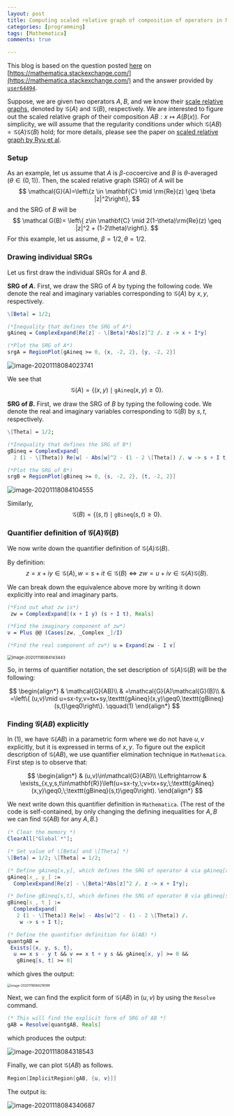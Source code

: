 ```yaml
---
layout: post
title: Computing scaled relative graph of composition of operators in Mathematica
categories: [programming]
tags: [Mathematica]
comments: true

---
```


This blog is based on the question posted [here](https://mathematica.stackexchange.com/questions/233264/plotting-minkowski-product-of-two-sets-in-complex-2d-plane) on [https://mathematica.stackexchange.com/](https://mathematica.stackexchange.com/) and the answer provided by [`user64494`](https://mathematica.stackexchange.com/users/7152/user64494). <!-- more -->

Suppose, we are given two operators $A,B$, and we know their [scale relative graphs](https://arxiv.org/pdf/1902.09788.pdf), denoted by $\mathcal{G}(A)$ and $\mathcal{G}(B)$, respectively. We are interested to figure out the scaled relative graph of their composition $AB:x\mapsto A(B(x))$. For simplicity, we will assume that the regularity conditions under which $\mathcal{G}(AB)=\mathcal{G}(A)\mathcal{G}(B)$ hold; for more details, please see the paper on [scaled relative graph by Ryu et al](https://arxiv.org/pdf/1902.09788.pdf).  

### Setup

As an example, let us assume that $A$ is $\beta$-cocoercive and $B$ is $\theta$-averaged ($\theta\in (0,1)$). Then, the scaled relative graph (SRG) of $A$ will be
$$
\mathcal{G}(A)=\left\{z \in \mathbf{C} \mid	\rm{Re}(z) \geq \beta |z|^2\right\},
$$
and the SRG of $B$ will be 
$$
\mathcal G(B)= \left\{ z\in \mathbf{C} \mid 2(1-\theta)\rm{Re}(z) \geq |z|^2 + (1-2\theta)\right\}.
$$
For this example, let us assume, $\beta = 1/2, \theta = 1/2$. 

### Drawing individual SRGs

Let us first draw the individual SRGs for $A$ and $B$. 

**SRG of $A$.** First, we draw the SRG of $A$ by typing the following code. We denote the real and imaginary variables corresponding to $\mathcal G(A)$ by $x,y$, respectively. 

```mathematica
\[Beta] = 1/2;

(*Inequality that defines the SRG of A*)
gAineq = ComplexExpand[Re[z] - \[Beta]*Abs[z]^2 /. z -> x + I*y]

(*Plot the SRG of A*)
srgA = RegionPlot[gAineq >= 0, {x, -2, 2}, {y, -2, 2}]
```

![image-20201118084023741](https://raw.githubusercontent.com/Shuvomoy/blog/gh-pages/assets/image-20201118084023741.png)

We see that 
$$
\mathcal G(A) = \left\{ (x,y) \mid \texttt{gAineq}(x,y) \geq 0\right\}.
$$


**SRG of $B$.** First, we draw the SRG of $B$ by typing the following code. We denote the real and imaginary variables corresponding to $\mathcal G(B)$ by $s,t$, respectively. 

```mathematica 
\[Theta] = 1/2;

(*Inequality that defines the SRG of B*) 
gBineq = ComplexExpand[
  2 (1 - \[Theta]) Re[w] - Abs[w]^2 - (1 - 2 \[Theta]) /. w -> s + I t]

(*Plot the SRG of B*)
srgB = RegionPlot[gBineq >= 0, {s, -2, 2}, {t, -2, 2}]
```

![image-20201118084104555](https://raw.githubusercontent.com/Shuvomoy/blog/gh-pages/assets/image-20201118084104555.png)

Similarly, 
$$
\mathcal G(B) = \left\{ (s,t) \mid \texttt{gBineq}(s,t) \geq 0\right\}.
$$

### Quantifier definition of $\mathcal {G}(A) \mathcal {G}(B)$

We now write down the quantifier definition of $\mathcal {G}(A) \mathcal {G}(B)$. 

By definition: 
$$
z=x+ i y \in \mathcal {G}(A), w=s+it\in \mathcal{G}(B)\Leftrightarrow zw = u + iv \in \mathcal {G}(A) \mathcal {G}(B).
$$


We can break down the equivalence above more by writing it down explicitly into real and imaginary parts.

```mathematica
(*Find out what zw is*)
 zw = ComplexExpand[(x + I y) (s + I t), Reals]

(*Find the imaginary component of zw*) 
v = Plus @@ (Cases[zw, _Complex _]/I)

(*Find the real component of zw*) u = Expand[zw - I v]
```

<img src="https://raw.githubusercontent.com/Shuvomoy/blog/gh-pages/assets/image-20201118084143443.png" alt="image-20201118084143443" style="zoom:67%;" />

So, in terms of quantifier notation, the set description of $\mathcal {G}(A) \mathcal {G}(B)$ will be the following:


$$
\begin{align*}
 & \mathcal{G}(AB)\\
 & =\mathcal{G}(A)\mathcal{G}(B)\\
 & =\left\{ (u,v)\mid u=sx-ty,v=tx+sy,\texttt{gAineq}(x,y)\geq0,\texttt{gBineq}(s,t)\geq0\right\}. \qquad(1)
\end{align*}
$$



### Finding $\mathcal{G}(AB)$ explicitly

In $(1)$, we have $\mathcal{G}(AB)$ in a parametric form where we do not have $u,v$ explicitly, but it is expressed in terms of $x,y$. To figure out the explicit description of $\mathcal{G}(AB)$, we use quantifier elimination technique in `Mathematica`. First step is to observe that: 


$$
\begin{align*}
 & (u,v)\in\mathcal{G}(AB)\\
\Leftrightarrow & \exists_{x,y,s,t\in\mathbf{R}}\left(u=sx-ty,\;v=tx+sy,\;\texttt{gAineq}(x,y)\geq0,\;\texttt{gBineq}(s,t)\geq0\right).
\end{align*}
$$


We next write down this quantifier definition in `Mathematica`. (The rest of the code is self-contained, by only changing the defining inequalities for $A,B$ we can find  $\mathcal{G}(AB)$ for any $A,B$.)

```mathematica
(* Clear the memory *)
ClearAll["Global`*"];

(* Set value of \[Beta] and \[Theta] *)
\[Beta] = 1/2; \[Theta] = 1/2;

(* Define gAineq[x,y], which defines the SRG of operator A via gAineq[x,y] >= 0 *)
gAineq[x_, y_] := 
  ComplexExpand[Re[z] - \[Beta]*Abs[z]^2 /. z -> x + I*y];

(* Define gBineq[s,t], which defines the SRG of operator B via gBineq[s,t] >= 0 *)
gBineq[s_, t_] := 
  ComplexExpand[
   2 (1 - \[Theta]) Re[w] - Abs[w]^2 - (1 - 2 \[Theta]) /. 
    w -> s + I t];

(* Define the quantifier definition for G(AB) *)
quantgAB = 
 Exists[{x, y, s, t}, 
  u == x s - y t && v == x t + y s && gAineq[x, y] >= 0 && 
   gBineq[s, t] >= 0]
```

which gives the output: 

<img src="https://raw.githubusercontent.com/Shuvomoy/blog/gh-pages/assets/image-20201118084216189.png" alt="image-20201118084216189" style="zoom: 50%;" />

Next, we can find the explicit form of $\mathcal{G}(AB)$ in $(u,v)$ by using the `Resolve` command.

```mathematica
(* This will find the explicit form of SRG of AB *)
gAB = Resolve[quantgAB, Reals]
```

which produces the output: 

![image-20201118084318543](https://raw.githubusercontent.com/Shuvomoy/blog/gh-pages/assets/image-20201118084318543.png)

Finally, we can plot $\mathcal{G}(AB)$ as follows.

```mathematica
Region[ImplicitRegion[gAB, {u, v}]]
```

The output is: 

![image-20201118084340687](https://raw.githubusercontent.com/Shuvomoy/blog/gh-pages/assets/image-20201118084340687.png)



